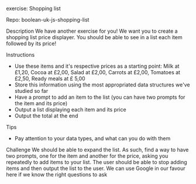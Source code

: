 exercise: Shopping list

Repo: boolean-uk-js-shopping-list

Description
We have another exercise for you! We want you to create a shopping list price displayer. You should be able to see in a list each item followed by its price!

Instructions
- Use these items and it's respective prices as a starting point: Milk at £1,20, Cocoa at £2,00, Salad at £2,00, Carrots at £2,00, Tomatoes at £2,50, Ready meals at £ 5,00
- Store this information using the most appropriated data structures we've studied so far
- Have a prompt to add an item to the list (you can have two prompts for the item and its price)
- Output a list displaying each item and its price
- Output the total at the end

Tips
- Pay attention to your data types, and what can you do with them

Challenge
We should be able to expand the list. As such, find a way to have two prompts, one for the item and another for the price, asking you repeatedly to add items to your list. The user should be able to stop adding items and then output the list to the user. We can use Google in our favour here if we know the right questions to ask